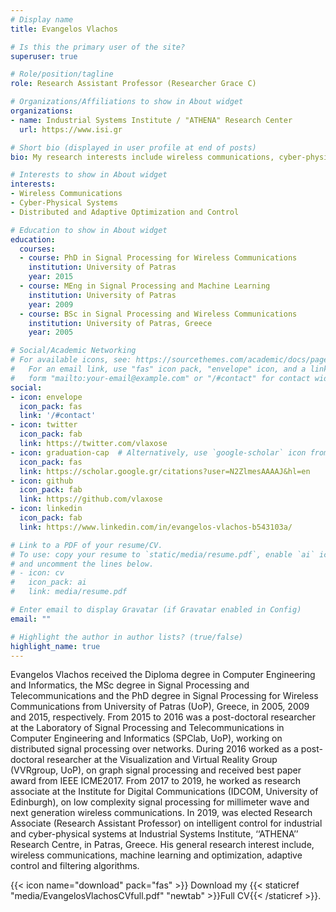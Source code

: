 ```yaml
---
# Display name
title: Evangelos Vlachos

# Is this the primary user of the site?
superuser: true

# Role/position/tagline
role: Research Assistant Professor (Researcher Grace C)

# Organizations/Affiliations to show in About widget
organizations:
- name: Industrial Systems Institute / "ATHENA" Research Center
  url: https://www.isi.gr

# Short bio (displayed in user profile at end of posts)
bio: My research interests include wireless communications, cyber-physical-systems and distributed optimization and control.

# Interests to show in About widget
interests:
- Wireless Communications
- Cyber-Physical Systems
- Distributed and Adaptive Optimization and Control

# Education to show in About widget
education:
  courses:
  - course: PhD in Signal Processing for Wireless Communications
    institution: University of Patras
    year: 2015
  - course: MEng in Signal Processing and Machine Learning
    institution: University of Patras
    year: 2009
  - course: BSc in Signal Processing and Wireless Communications
    institution: University of Patras, Greece
    year: 2005

# Social/Academic Networking
# For available icons, see: https://sourcethemes.com/academic/docs/page-builder/#icons
#   For an email link, use "fas" icon pack, "envelope" icon, and a link in the
#   form "mailto:your-email@example.com" or "/#contact" for contact widget.
social:
- icon: envelope
  icon_pack: fas
  link: '/#contact'
- icon: twitter
  icon_pack: fab
  link: https://twitter.com/vlaxose
- icon: graduation-cap  # Alternatively, use `google-scholar` icon from `ai` icon pack
  icon_pack: fas
  link: https://scholar.google.gr/citations?user=N2ZlmesAAAAJ&hl=en
- icon: github
  icon_pack: fab
  link: https://github.com/vlaxose
- icon: linkedin
  icon_pack: fab
  link: https://www.linkedin.com/in/evangelos-vlachos-b543103a/

# Link to a PDF of your resume/CV.
# To use: copy your resume to `static/media/resume.pdf`, enable `ai` icons in `params.toml`, 
# and uncomment the lines below.
# - icon: cv
#   icon_pack: ai
#   link: media/resume.pdf

# Enter email to display Gravatar (if Gravatar enabled in Config)
email: ""

# Highlight the author in author lists? (true/false)
highlight_name: true
---
```


Evangelos Vlachos received the Diploma degree in Computer Engineering and Informatics, the MSc degree in Signal Processing and Telecommunications and the PhD degree in Signal Processing for Wireless Communications from University of Patras (UoP), Greece, in 2005, 2009 and 2015, respectively. From 2015 to 2016 was a post-doctoral researcher at the Laboratory of Signal Processing and Telecommunications in Computer Engineering and Informatics (SPClab, UoP), working on distributed signal processing over networks. During 2016 worked as a post-doctoral researcher at the Visualization and Virtual Reality Group (VVRgroup, UoP), on graph signal processing and received best paper award from IEEE ICME2017. From 2017 to 2019, he worked as research associate at the Institute for Digital Communications (IDCOM, University of Edinburgh), on low complexity signal processing for millimeter wave and next generation wireless communications. In 2019, was elected Research Associate (Research Assistant Professor) on intelligent control for industrial and cyber-physical systems at Industrial Systems Institute, ‘‘ATHENA’’ Research Centre, in Patras, Greece. His general research interest include, wireless communications, machine learning and optimization, adaptive control and filtering algorithms.

{{< icon name="download" pack="fas" >}} Download my {{< staticref "media/EvangelosVlachosCVfull.pdf" "newtab" >}}Full CV{{< /staticref >}}.
